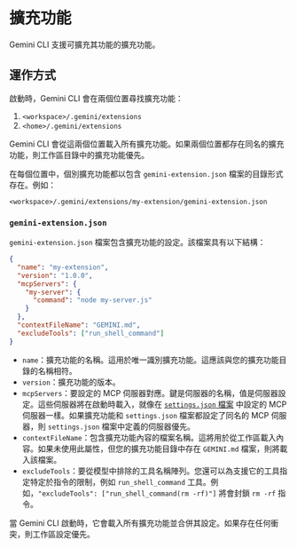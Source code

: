 # 擴充功能

Gemini CLI 支援可擴充其功能的擴充功能。

## 運作方式

啟動時，Gemini CLI 會在兩個位置尋找擴充功能：

1.  `<workspace>/.gemini/extensions`
2.  `<home>/.gemini/extensions`

Gemini CLI 會從這兩個位置載入所有擴充功能。如果兩個位置都存在同名的擴充功能，則工作區目錄中的擴充功能優先。

在每個位置中，個別擴充功能都以包含 `gemini-extension.json` 檔案的目錄形式存在。例如：

`<workspace>/.gemini/extensions/my-extension/gemini-extension.json`

### `gemini-extension.json`

`gemini-extension.json` 檔案包含擴充功能的設定。該檔案具有以下結構：

```json
{
  "name": "my-extension",
  "version": "1.0.0",
  "mcpServers": {
    "my-server": {
      "command": "node my-server.js"
    }
  },
  "contextFileName": "GEMINI.md",
  "excludeTools": ["run_shell_command"]
}
```

- `name`：擴充功能的名稱。這用於唯一識別擴充功能。這應該與您的擴充功能目錄的名稱相符。
- `version`：擴充功能的版本。
- `mcpServers`：要設定的 MCP 伺服器對應。鍵是伺服器的名稱，值是伺服器設定。這些伺服器將在啟動時載入，就像在 [`settings.json` 檔案](./cli/configuration.md) 中設定的 MCP 伺服器一樣。如果擴充功能和 `settings.json` 檔案都設定了同名的 MCP 伺服器，則 `settings.json` 檔案中定義的伺服器優先。
- `contextFileName`：包含擴充功能內容的檔案名稱。這將用於從工作區載入內容。如果未使用此屬性，但您的擴充功能目錄中存在 `GEMINI.md` 檔案，則將載入該檔案。
- `excludeTools`：要從模型中排除的工具名稱陣列。您還可以為支援它的工具指定特定於指令的限制，例如 `run_shell_command` 工具。例如，`"excludeTools": ["run_shell_command(rm -rf)"]` 將會封鎖 `rm -rf` 指令。

當 Gemini CLI 啟動時，它會載入所有擴充功能並合併其設定。如果存在任何衝突，則工作區設定優先。